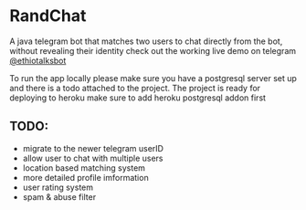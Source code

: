 # RandChat
A java telegram bot that matches two users to chat directly from the bot, without revealing their identity
check out the working live demo on telegram [@ethiotalksbot](https://t.me/ethiotalksbot)

To run the app locally please make sure you have a postgresql server set up and there is a todo attached to the project.
The project is ready for deploying to heroku make sure to add heroku postgresql addon first

## TODO:

- migrate to the newer telegram userID
- allow user to chat with multiple users
- location based matching system
- more detailed profile imformation
- user rating system
- spam & abuse filter
